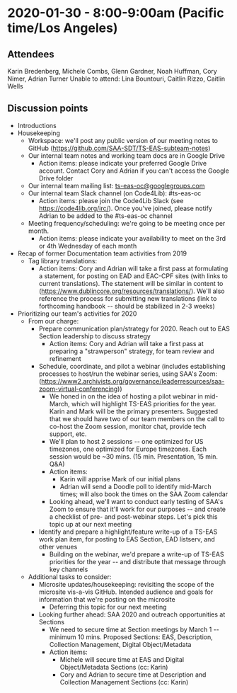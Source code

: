 # 2020-01-30 - 8:00-9:00am (Pacific time/Los Angeles)

## Attendees
Karin Bredenberg, Michele Combs, Glenn Gardner, Noah Huffman, Cory Nimer, Adrian Turner
Unable to attend: Lina Bountouri, Caitlin Rizzo, Caitlin Wells

## Discussion points

- Introductions 
- Housekeeping
  - Workspace: we'll post any public version of our meeting notes to GitHub (https://github.com/SAA-SDT/TS-EAS-subteam-notes)
  - Our internal team notes and working team docs are in Google Drive
    - Action items: please indicate your preferred Google Drive account. Contact Cory and Adrian if you can't access the Google Drive folder
  - Our internal team mailing list: ts-eas-oc@googlegroups.com
  - Our internal team Slack channel (on Code4Lib): #ts-eas-oc
    - Action items: please join the Code4Lib Slack (see https://code4lib.org/irc/). Once you've joined, please notify Adrian to be added to the #ts-eas-oc channel
  - Meeting frequency/scheduling: we're going to be meeting once per month.
    - Action items: please indicate your availability to meet on the 3rd or 4th Wednesday of each month
- Recap of former Documentation team activities from 2019 
  - Tag library translations: 
    - Action items: Cory and Adrian will take a first pass at formulating a statement, for posting on EAD and EAC-CPF sites (with links to current translations). The statement will be similar in content to (https://www.dublincore.org/resources/translations/). We'll also reference the process for submitting new translations (link to forthcoming handbook -- should be stabilized in 2-3 weeks)
- Prioritizing our team's activities for 2020
  - From our charge:
    - Prepare communication plan/strategy for 2020. Reach out to EAS Section leadership to discuss strategy
      - Action items: Cory and Adrian will take a first pass at preparing a "strawperson" strategy, for team review and refinement
    - Schedule, coordinate, and pilot a webinar (includes establishing processes to host/run the webinar series, using SAA's Zoom: (https://www2.archivists.org/governance/leaderresources/saa-zoom-virtual-conferencing))
      - We honed in on the idea of hosting a pilot webinar in mid-March, which will highlight TS-EAS priorities for the year. Karin and Mark will be the primary presenters. Suggested that we should have two of our team members on the call to co-host the Zoom session, monitor chat, provide tech support, etc.
      - We'll plan to host 2 sessions -- one optimized for US timezones, one optimized for Europe timezones. Each session would be ~30 mins. (15 min. Presentation, 15 min. Q&A)
      - Action items:
          - Karin will apprise Mark of our initial plans
          - Adrian will send a Doodle poll to identify mid-March times; will also book the times on the SAA Zoom calendar
      - Looking ahead, we'll want to conduct early testing of SAA's Zoom to ensure that it'll work for our purposes -- and create a checklist of pre- and post-webinar steps. Let's pick this topic up at our next meeting
    - Identify and prepare a highlight/feature write-up of a TS-EAS work plan item, for posting to EAS Section, EAD listserv, and other venues
      - Building on the webinar, we'd prepare a write-up of TS-EAS priorities for the year -- and distribute that message through key channels
  - Additional tasks to consider:
    - Microsite updates/housekeeping: revisiting the scope of the microsite vis-a-vis GitHub. Intended audience and goals for information that we're posting on the microsite
      - Deferring this topic for our next meeting
    - Looking further ahead: SAA 2020 and outreach opportunities at Sections
      - We need to secure time at Section meetings by March 1 -- minimum 10 mins. Proposed Sections: EAS, Description, Collection Management, Digital Object/Metadata
      - Action items:
        - Michele will secure time at EAS and Digital Object/Metadata Sections (cc: Karin)
        - Cory and Adrian to secure time at Description and Collection Management Sections (cc: Karin)
